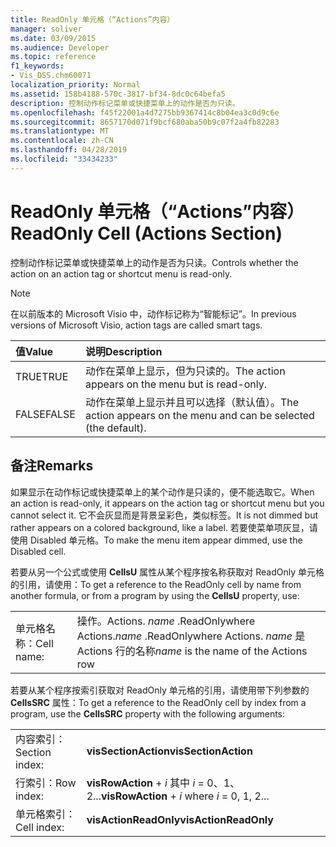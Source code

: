 ```yaml
---
title: ReadOnly 单元格（“Actions”内容）
manager: soliver
ms.date: 03/09/2015
ms.audience: Developer
ms.topic: reference
f1_keywords:
- Vis_DSS.chm60071
localization_priority: Normal
ms.assetid: 158b4188-570c-3817-bf34-8dc0c64befa5
description: 控制动作标记菜单或快捷菜单上的动作是否为只读。
ms.openlocfilehash: f45f22001a4d7275bb9367414c8b04ea3c0d9c6e
ms.sourcegitcommit: 8657170d071f9bcf680aba50b9c07f2a4fb82283
ms.translationtype: MT
ms.contentlocale: zh-CN
ms.lasthandoff: 04/28/2019
ms.locfileid: "33434233"
---
```

# <a name="readonly-cell-actions-section"></a><span data-ttu-id="2dba8-103">ReadOnly 单元格（“Actions”内容）</span><span class="sxs-lookup"><span data-stu-id="2dba8-103">ReadOnly Cell (Actions Section)</span></span>

<span data-ttu-id="2dba8-104">控制动作标记菜单或快捷菜单上的动作是否为只读。</span><span class="sxs-lookup"><span data-stu-id="2dba8-104">Controls whether the action on an action tag or shortcut menu is read-only.</span></span> 
  
> [!NOTE]
> <span data-ttu-id="2dba8-105">在以前版本的 Microsoft Visio 中，动作标记称为“智能标记”。</span><span class="sxs-lookup"><span data-stu-id="2dba8-105">In previous versions of Microsoft Visio, action tags are called smart tags.</span></span> 
  
|<span data-ttu-id="2dba8-106">**值**</span><span class="sxs-lookup"><span data-stu-id="2dba8-106">**Value**</span></span>|<span data-ttu-id="2dba8-107">**说明**</span><span class="sxs-lookup"><span data-stu-id="2dba8-107">**Description**</span></span>|
|:-----|:-----|
|<span data-ttu-id="2dba8-108">TRUE</span><span class="sxs-lookup"><span data-stu-id="2dba8-108">TRUE</span></span>  <br/> |<span data-ttu-id="2dba8-109">动作在菜单上显示，但为只读的。</span><span class="sxs-lookup"><span data-stu-id="2dba8-109">The action appears on the menu but is read-only.</span></span>  <br/> |
|<span data-ttu-id="2dba8-110">FALSE</span><span class="sxs-lookup"><span data-stu-id="2dba8-110">FALSE</span></span>  <br/> |<span data-ttu-id="2dba8-111">动作在菜单上显示并且可以选择（默认值）。</span><span class="sxs-lookup"><span data-stu-id="2dba8-111">The action appears on the menu and can be selected (the default).</span></span>  <br/> |
   
## <a name="remarks"></a><span data-ttu-id="2dba8-112">备注</span><span class="sxs-lookup"><span data-stu-id="2dba8-112">Remarks</span></span>

<span data-ttu-id="2dba8-113">如果显示在动作标记或快捷菜单上的某个动作是只读的，便不能选取它。</span><span class="sxs-lookup"><span data-stu-id="2dba8-113">When an action is read-only, it appears on the action tag or shortcut menu but you cannot select it.</span></span> <span data-ttu-id="2dba8-114">它不会灰显而是背景呈彩色，类似标签。</span><span class="sxs-lookup"><span data-stu-id="2dba8-114">It is not dimmed but rather appears on a colored background, like a label.</span></span> <span data-ttu-id="2dba8-115">若要使菜单项灰显，请使用 Disabled 单元格。</span><span class="sxs-lookup"><span data-stu-id="2dba8-115">To make the menu item appear dimmed, use the Disabled cell.</span></span> 
  
<span data-ttu-id="2dba8-116">若要从另一个公式或使用 **CellsU** 属性从某个程序按名称获取对 ReadOnly 单元格的引用，请使用：</span><span class="sxs-lookup"><span data-stu-id="2dba8-116">To get a reference to the ReadOnly cell by name from another formula, or from a program by using the **CellsU** property, use:</span></span> 
  
|||
|:-----|:-----|
|<span data-ttu-id="2dba8-117">单元格名称：</span><span class="sxs-lookup"><span data-stu-id="2dba8-117">Cell name:</span></span>  <br/> |<span data-ttu-id="2dba8-118">操作。</span><span class="sxs-lookup"><span data-stu-id="2dba8-118">Actions.</span></span> <span data-ttu-id="2dba8-119">*name*  .ReadOnlywhere Actions.</span><span class="sxs-lookup"><span data-stu-id="2dba8-119">*name*  .ReadOnlywhere Actions.</span></span>  <span data-ttu-id="2dba8-120">*name*  是 Actions 行的名称</span><span class="sxs-lookup"><span data-stu-id="2dba8-120">*name*  is the name of the Actions row</span></span>  <br/> |
   
<span data-ttu-id="2dba8-121">若要从某个程序按索引获取对 ReadOnly 单元格的引用，请使用带下列参数的 **CellsSRC** 属性：</span><span class="sxs-lookup"><span data-stu-id="2dba8-121">To get a reference to the ReadOnly cell by index from a program, use the **CellsSRC** property with the following arguments:</span></span> 
  
|||
|:-----|:-----|
|<span data-ttu-id="2dba8-122">内容索引：</span><span class="sxs-lookup"><span data-stu-id="2dba8-122">Section index:</span></span>  <br/> |<span data-ttu-id="2dba8-123">**visSectionAction**</span><span class="sxs-lookup"><span data-stu-id="2dba8-123">**visSectionAction**</span></span> <br/> |
|<span data-ttu-id="2dba8-124">行索引：</span><span class="sxs-lookup"><span data-stu-id="2dba8-124">Row index:</span></span>  <br/> |<span data-ttu-id="2dba8-125">**visRowAction**  +  *i* 其中 *i* = 0、1、2...</span><span class="sxs-lookup"><span data-stu-id="2dba8-125">**visRowAction** +  *i*  where  *i*  = 0, 1, 2...</span></span>  <br/> |
|<span data-ttu-id="2dba8-126">单元格索引：</span><span class="sxs-lookup"><span data-stu-id="2dba8-126">Cell index:</span></span>  <br/> |<span data-ttu-id="2dba8-127">**visActionReadOnly**</span><span class="sxs-lookup"><span data-stu-id="2dba8-127">**visActionReadOnly**</span></span> <br/> |
   

